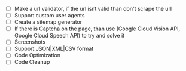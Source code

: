 - [ ] Make a url validator, if the url isnt valid than don't scrape the url
- [ ] Support custom user agents
- [ ] Create a sitemap generator
- [ ] If there is Captcha on the page, than use (Google Cloud Vision API, Google Cloud Speech API) to try and solve it
- [ ] Screenshots
- [ ] Support JSON|XML|CSV format
- [ ] Code Optimization
- [ ] Code Cleanup
